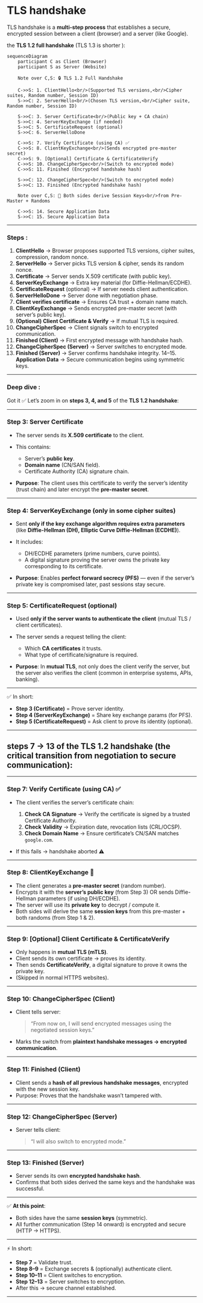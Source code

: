 # TLS handshake 

TLS handshake is a **multi-step process** that establishes a secure, encrypted session between a client (browser) and a server (like Google).

the **TLS 1.2 full handshake** (TLS 1.3 is shorter ):

```mermaid
sequenceDiagram
    participant C as Client (Browser)
    participant S as Server (Website)
    
    Note over C,S: 🔒 TLS 1.2 Full Handshake

    C->>S: 1. ClientHello<br/>(Supported TLS versions,<br/>Cipher suites, Random number, Session ID)
    S->>C: 2. ServerHello<br/>(Chosen TLS version,<br/>Cipher suite, Random number, Session ID)

    S->>C: 3. Server Certificate<br/>(Public key + CA chain)
    S->>C: 4. ServerKeyExchange (if needed)
    S->>C: 5. CertificateRequest (optional)
    S->>C: 6. ServerHelloDone

    C->>S: 7. Verify Certificate (using CA) ✅
    C->>S: 8. ClientKeyExchange<br/>(Sends encrypted pre-master secret)
    C->>S: 9. [Optional] Certificate & CertificateVerify
    C->>S: 10. ChangeCipherSpec<br/>(Switch to encrypted mode)
    C->>S: 11. Finished (Encrypted handshake hash)

    S->>C: 12. ChangeCipherSpec<br/>(Switch to encrypted mode)
    S->>C: 13. Finished (Encrypted handshake hash)

    Note over C,S: 🔑 Both sides derive Session Keys<br/>from Pre-Master + Randoms

    C->>S: 14. Secure Application Data
    S->>C: 15. Secure Application Data
```

---

###  Steps :

1. **ClientHello** → Browser proposes supported TLS versions, cipher suites, compression, random nonce.
2. **ServerHello** → Server picks TLS version & cipher, sends its random nonce.
3. **Certificate** → Server sends X.509 certificate (with public key).
4. **ServerKeyExchange** → Extra key material (for Diffie-Hellman/ECDHE).
5. **CertificateRequest** (optional) → If server needs client authentication.
6. **ServerHelloDone** → Server done with negotiation phase.
7. **Client verifies certificate** → Ensures CA trust + domain name match.
8. **ClientKeyExchange** → Sends encrypted pre-master secret (with server’s public key).
9. **(Optional) Client Certificate & Verify** → If mutual TLS is required.
10. **ChangeCipherSpec** → Client signals switch to encrypted communication.
11. **Finished (Client)** → First encrypted message with handshake hash.
12. **ChangeCipherSpec (Server)** → Server switches to encrypted mode.
13. **Finished (Server)** → Server confirms handshake integrity.
    14–15. **Application Data** → Secure communication begins using symmetric keys.

---
### Deep dive :
Got it ✅ Let’s zoom in on **steps 3, 4, and 5** of the **TLS 1.2 handshake**:

---

### **Step 3: Server Certificate**

* The server sends its **X.509 certificate** to the client.
* This contains:

  * Server’s **public key**.
  * **Domain name** (CN/SAN field).
  * Certificate Authority (CA) signature chain.
* **Purpose**: The client uses this certificate to verify the server’s identity (trust chain) and later encrypt the **pre-master secret**.

---

### **Step 4: ServerKeyExchange** (only in some cipher suites)

* Sent **only if the key exchange algorithm requires extra parameters** (like **Diffie-Hellman (DH), Elliptic Curve Diffie-Hellman (ECDHE)**).
* It includes:

  * DH/ECDHE parameters (prime numbers, curve points).
  * A digital signature proving the server owns the private key corresponding to its certificate.
* **Purpose**: Enables **perfect forward secrecy (PFS)** — even if the server’s private key is compromised later, past sessions stay secure.

---

### **Step 5: CertificateRequest (optional)**

* Used **only if the server wants to authenticate the client** (mutual TLS / client certificates).
* The server sends a request telling the client:

  * Which **CA certificates** it trusts.
  * What type of certificate/signature is required.
* **Purpose**: In **mutual TLS**, not only does the client verify the server, but the server also verifies the client (common in enterprise systems, APIs, banking).

---

✅ In short:

* **Step 3 (Certificate)** = Prove server identity.
* **Step 4 (ServerKeyExchange)** = Share key exchange params (for PFS).
* **Step 5 (CertificateRequest)** = Ask client to prove its identity (optional).

---

## **steps 7 → 13** of the TLS 1.2 handshake (the critical transition from negotiation to secure communication):

---

### **Step 7: Verify Certificate (using CA)** ✅

* The client verifies the server’s certificate chain:

  1. **Check CA Signature** → Verify the certificate is signed by a trusted Certificate Authority.
  2. **Check Validity** → Expiration date, revocation lists (CRL/OCSP).
  3. **Check Domain Name** → Ensure certificate’s CN/SAN matches `google.com`.
* If this fails → handshake aborted ⚠️

---

### **Step 8: ClientKeyExchange** 🔑

* The client generates a **pre-master secret** (random number).
* Encrypts it with the **server’s public key** (from Step 3) OR sends Diffie-Hellman parameters (if using DH/ECDHE).
* The server will use its **private key** to decrypt / compute it.
* Both sides will derive the same **session keys** from this pre-master + both randoms (from Step 1 & 2).

---

### **Step 9: \[Optional] Client Certificate & CertificateVerify**

* Only happens in **mutual TLS (mTLS)**.
* Client sends its own certificate → proves its identity.
* Then sends **CertificateVerify**, a digital signature to prove it owns the private key.
* (Skipped in normal HTTPS websites).

---

### **Step 10: ChangeCipherSpec (Client)**

* Client tells server:

  > “From now on, I will send encrypted messages using the negotiated session keys.”
* Marks the switch from **plaintext handshake messages → encrypted communication**.

---

### **Step 11: Finished (Client)**

* Client sends a **hash of all previous handshake messages**, encrypted with the new session key.
* Purpose: Proves that the handshake wasn’t tampered with.

---

### **Step 12: ChangeCipherSpec (Server)**

* Server tells client:

  > “I will also switch to encrypted mode.”

---

### **Step 13: Finished (Server)**

* Server sends its own **encrypted handshake hash**.
* Confirms that both sides derived the same keys and the handshake was successful.

---

✅ **At this point**:

* Both sides have the same **session keys** (symmetric).
* All further communication (Step 14 onward) is encrypted and secure (HTTP → HTTPS).

---

⚡ In short:

* **Step 7** = Validate trust.
* **Step 8–9** = Exchange secrets & (optionally) authenticate client.
* **Step 10–11** = Client switches to encryption.
* **Step 12–13** = Server switches to encryption.
* After this → secure channel established.

---
 
 

